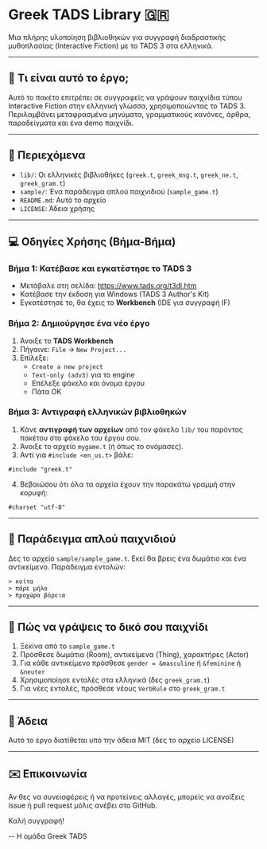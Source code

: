 # Greek TADS Library 🇬🇷

Μια πλήρης υλοποίηση βιβλιοθηκών για συγγραφή διαδραστικής μυθοπλασίας (Interactive Fiction) με το TADS 3 στα ελληνικά.

---

## 🎯 Τι είναι αυτό το έργο;

Αυτό το πακέτο επιτρέπει σε συγγραφείς να γράψουν παιχνίδια τύπου Interactive Fiction στην ελληνική γλώσσα, χρησιμοποιώντας το TADS 3. Περιλαμβάνει μεταφρασμένα μηνύματα, γραμματικούς κανόνες, άρθρα, παραδείγματα και ένα demo παιχνίδι.

---

## 📁 Περιεχόμενα

- `lib/`: Οι ελληνικές βιβλιοθήκες (`greek.t`, `greek_msg.t`, `greek_ne.t`, `greek_gram.t`)
- `sample/`: Ένα παράδειγμα απλού παιχνιδιού (`sample_game.t`)
- `README.md`: Αυτό το αρχείο
- `LICENSE`: Άδεια χρήσης

---

## 💻 Οδηγίες Χρήσης (Βήμα-Βήμα)

### Βήμα 1: Κατέβασε και εγκατέστησε το TADS 3

- Μετάβαλε στη σελίδα: https://www.tads.org/t3dl.htm
- Κατέβασε την έκδοση για Windows (TADS 3 Author's Kit)
- Εγκατέστησέ το, θα έχεις το **Workbench** (IDE για συγγραφή IF)

### Βήμα 2: Δημιούργησε ένα νέο έργο

1. Άνοιξε το **TADS Workbench**
2. Πήγαινε: `File` → `New Project...`
3. Επίλεξε:
   - `Create a new project`
   - `Text-only (adv3)` για το engine
   - Επέλεξε φάκελο και όνομα έργου
   - Πάτα OK

### Βήμα 3: Αντιγραφή ελληνικών βιβλιοθηκών

1. Κάνε **αντιγραφή των αρχείων** από τον φάκελο `lib/` του παρόντος πακέτου στο φάκελο του έργου σου.
2. Άνοιξε το αρχείο `mygame.t` (ή όπως το ονόμασες).
3. Αντί για `#include <en_us.t>` βάλε:

```tads
#include "greek.t"
```

4. Βεβαιώσου ότι όλα τα αρχεία έχουν την παρακάτω γραμμή στην κορυφή:

```tads
#charset "utf-8"
```

---

## 🧪 Παράδειγμα απλού παιχνιδιού

Δες το αρχείο `sample/sample_game.t`. Εκεί θα βρεις ένα δωμάτιο και ένα αντικείμενο. Παράδειγμα εντολών:

```tads
> κοίτα
> πάρε μήλο
> προχώρα βόρεια
```

---

## 🧰 Πώς να γράψεις το δικό σου παιχνίδι

1. Ξεκίνα από το `sample_game.t`
2. Πρόσθεσε δωμάτια (Room), αντικείμενα (Thing), χαρακτήρες (Actor)
3. Για κάθε αντικείμενο πρόσθεσε `gender = &masculine` ή `&feminine` ή `&neuter`
4. Χρησιμοποίησε εντολές στα ελληνικά (δες `greek_gram.t`)
5. Για νέες εντολές, πρόσθεσε νέους `VerbRule` στο `greek_gram.t`

---

## 📄 Άδεια

Αυτό το έργο διατίθεται υπό την άδεια MIT (δες το αρχείο LICENSE)

---

## ✉️ Επικοινωνία

Αν θες να συνεισφέρεις ή να προτείνεις αλλαγές, μπορείς να ανοίξεις issue ή pull request μόλις ανέβει στο GitHub.

Καλή συγγραφή!

-- Η ομάδα Greek TADS
